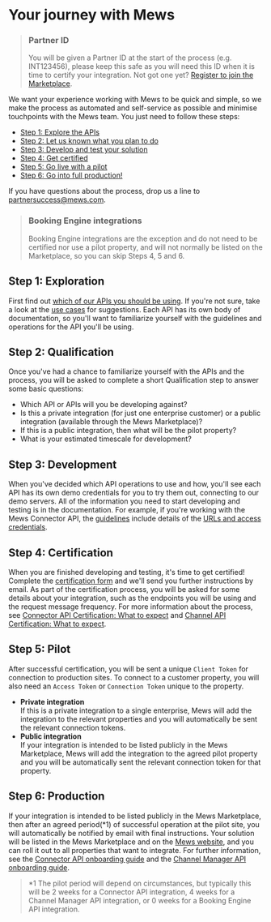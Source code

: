 # Your journey with Mews

> ### Partner ID
> You will be given a Partner ID at the start of the process (e.g. INT123456), please keep this safe as you will need this ID when it is time to certify your integration.
> Not got one yet? [Register to join the Marketplace](https://www.mews.com/en/products/marketplace).

We want your experience working with Mews to be quick and simple, so we make the process as automated and self-service as possible and minimise touchpoints with the Mews team.
You just need to follow these steps:

* [Step 1: Explore the APIs](#step-1-exploration)
* [Step 2: Let us known what you plan to do](#step-2-qualification)
* [Step 3: Develop and test your solution](#step-3-development)
* [Step 4: Get certified](#step-4-certification)
* [Step 5: Go live with a pilot](#step-5-pilot)
* [Step 6: Go into full production!](#step-6-production)

If you have questions about the process, drop us a line to [partnersuccess@mews.com](mailto:partnersuccess@mews.com).

> ### Booking Engine integrations
> Booking Engine integrations are the exception and do not need to be certified nor use a pilot property, and will not normally be listed on the Marketplace, so you can skip Steps 4, 5 and 6.

## Step 1: Exploration

First find out [which of our APIs you should be using](../the-mews-apis/README.md).
If you're not sure, take a look at the [use cases](../use-cases/README.md) for suggestions.
Each API has its own body of documentation, so you'll want to familiarize yourself with the guidelines and operations for the API you'll be using.

## Step 2: Qualification

Once you've had a chance to familiarize yourself with the APIs and the process, you will be asked to complete a short Qualification step to answer some basic questions:

* Which API or APIs will you be developing against?
* Is this a private integration (for just one enterprise customer) or a public integration (available through the Mews Marketplace)?
* If this is a public integration, then what will be the pilot property?
* What is your estimated timescale for development?

## Step 3: Development

When you've decided which API operations to use and how, you'll see each API has its own demo credentials for you to try them out, connecting to our demo servers.
All of the information you need to start developing and testing is in the documentation.
For example, if you're working with the Mews Connector API, the [guidelines](https://mews-systems.gitbook.io/connector-api/guidelines) include details of the [URLs and access credentials](https://mews-systems.gitbook.io/connector-api/guidelines/environments).

## Step 4: Certification

When you are finished developing and testing, it's time to get certified! Complete the [certification form](https://mews.typeform.com/to/ehTUz7) and we'll send you further instructions by email.
As part of the certification process, you will be asked for some details about your integration, such as the endpoints you will be using and the request message frequency.
For more information about the process, see [Connector API Certification: What to expect](https://help.mews.com/s/article/connector-api-certification-what-to-expect?language=en_US) and [Channel API Certification: What to expect](https://help.mews.com/s/article/channel-api-certification-what-to-expect?language=en_US).

## Step 5: Pilot

After successful certification, you will be sent a unique `Client Token` for connection to production sites.
To connect to a customer property, you will also need an `Access Token` or `Connection Token` unique to the property.

* __Private integration__<br>
If this is a private integration to a single enterprise, Mews will add the integration to the relevant properties and you will automatically be sent the relevant connection tokens.
* __Public integration__<br>
If your integration is intended to be listed publicly in the Mews Marketplace, Mews will add the integration to the agreed pilot property and you will be automatically sent the relevant connection token for that property.

## Step 6: Production

If your integration is intended to be listed publicly in the Mews Marketplace, then after an agreed period(\*1) of successful operation at the pilot site, you will automatically be notified by email with final instructions.
Your solution will be listed in the Mews Marketplace and on the [Mews website](https://www.mews.com/en/products/marketplace), and you can roll it out to all properties that want to integrate.
For further information, see the [Connector API onboarding guide](https://help.mews.com/s/article/connector-api-integrations-onboarding-mutual-customers?language=en_US) and the [Channel Manager API onboarding guide](https://help.mews.com/s/article/channel-manager-onboarding-guide?language=en_US).

> \*1 The pilot period will depend on circumstances, but typically this will be 2 weeks for a Connector API integration, 4 weeks for a Channel Manager API integration, or 0 weeks for a Booking Engine API integration.
